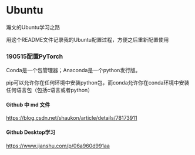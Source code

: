 # Ubuntu
瀚文的Ubuntu学习之路

用这个README文件记录我的Ubuntu配置过程，方便之后重新配置使用

### 190515配置PyTorch

Conda是一个包管理器；Anaconda是一个python发行版。

pip可以允许你在任何环境中安装python包，而conda允许你在conda环境中安装任何语言包（包括c语言或者python）

#### Github 中 md 文件
https://blog.csdn.net/shaukon/article/details/78173911
#### Github Desktop学习
https://www.jianshu.com/p/06a960d991aa
